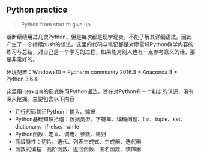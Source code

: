 ## Python practice
> Python from start to give up

断断续续用过几次Python，但是每次都是现学现卖，不能了解其详细语法。因此产生了一个持续push的想法。这里的代码与笔记都是对廖雪峰Python教学内容的练习与总结，对自己是一个学习的过程，如果能对别人也有一点参考意义的话，那是非常好的。

环境配置：Windows10 + Pycharm community 2016.3 + Anaconda 3 + Python 3.6.4

这里用`代码`+`注释`的形式练习Python语法，旨在对Python有一个初步的认识，没有深入挖掘。主要包含以下内容：

- 几行代码初识Python：输入、输出
- Python基础知识拾遗：数据类型、字符串、编码问题、list、tuple、set、dictionary、if-else、while
- Python函数：定义、调用、参数、递归
- 高级特性：切片、迭代、列表生成式、生成器、迭代器
- 函数式编程：高阶函数、返回函数、匿名函数、装饰器
